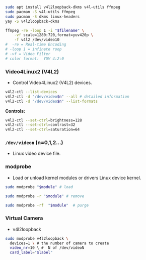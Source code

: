 
```bash

sudo apt install v4l2loopback-dkms v4l-utils ffmpeg
sudo pacman -S v4l-utils ffmpeg
sudo pacman -S dkms linux-headers
yay -S v4l2loopback-dkms
```
```bash
ffmpeg -re -loop 1 -i "$filename" \
    -vf scale=1280:720,format=yuv420p \
    -f v4l2 /dev/video10
#  -re = Real-time Encoding
# -loop 1 = infinete roop
# -vf = Video Filter
# color format:  YUV 4:2:0
```

### Video4Linux2 (V4L2)

* Control Video4Linux2 (V4L2) devices.
```bash
v4l2-ctl --list-devices
v4l2-ctl -d "/dev/video$n" --all # detailed information
v4l2-ctl -d "/dev/video$n" --list-formats
```


**Controls:**
```bash
v4l2-ctl --set-ctrl=brightness=128
v4l2-ctl --set-ctrl=contrast=32
v4l2-ctl --set-ctrl=saturation=64
```

### `/dev/videon` (n=0,1,2...) 

* Linux video device file.

### modprobe 

* Load or unload kernel modules or drivers Linux device kernel.

```bash
sudo modprobe "$module" # load

sudo modprobe -r "$module" # remove

sudo modprobe -rf  "$module"  # purge
```

### Virtual Camera

* v4l2loopback
```bash
sudo modprobe v4l2loopback \
  devices=1 \ # the number of camera to create 
  video_nr=10 \ #  N of /dev/videoN
  card_label="$label" 
```
